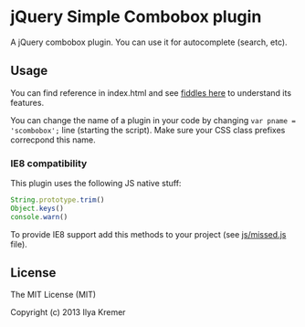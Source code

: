 jQuery Simple Combobox plugin
=============================

A jQuery combobox plugin. You can use it for autocomplete (search, etc).

Usage
-----

You can find reference in index.html and see [fiddles here](http://jsfiddle.net/user/ivkremer/fiddles/ "JSFiddle") to understand its features.

You can change the name of a plugin in your code by changing ```var pname = 'scombobox';``` line (starting the script). Make sure your CSS class prefixes correcpond this name.

### IE8 compatibility ###

This plugin uses the following JS native stuff:

```JavaScript
String.prototype.trim()
Object.keys()
console.warn()
```

To provide IE8 support add this methods to your project (see [js/missed.js](https://github.com/ivkremer/jquery-simple-combobox/blob/master/js/missed.js) file).

License
-------

The MIT License (MIT)

Copyright (c) 2013 Ilya Kremer
